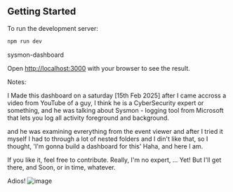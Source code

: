 ## Getting Started

To run the development server:

```bash
npm run dev
```

sysmon-dashboard

Open [http://localhost:3000](http://localhost:3000) with your browser to see the result.

Notes:

I Made this dashboard on a saturday [15th Feb 2025] after I came accross a video from YouTube of a guy,
I think he is a CyberSecurity expert or something, and he was talking about Sysmon - logging tool from Microsoft that lets you log all activity
foreground and background.

and he was examining evrerything from the event viewer and after I tried it myself I had to through a lot of nested folders
and I din't like that, so I thought, 'I'm gonna build a dashboard for this' Haha, and here I am.

If you like it, feel free to contribute. Really, I'm no expert, ... Yet! But I'll get there, and Soon, or in time, whatever.

Adios!
![image](https://github.com/user-attachments/assets/89999c23-4744-4b10-8a09-3e7d1d9e446b)
